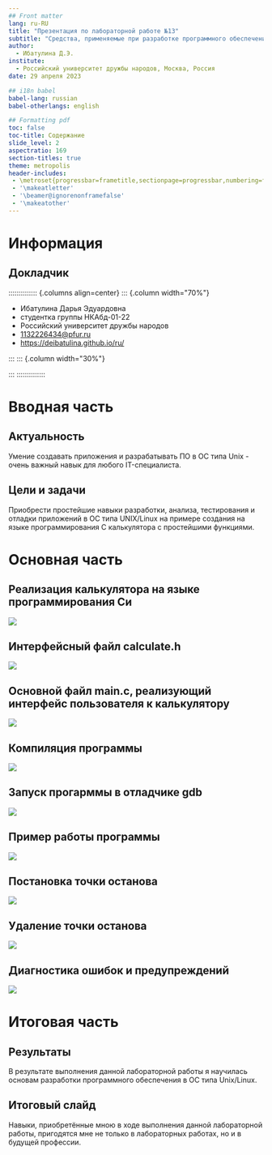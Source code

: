 ```yaml
---
## Front matter
lang: ru-RU
title: "Презентация по лабораторной работе №13"
subtitle: "Средства, применяемые при разработке программного обеспечения в ОС типа UNIX/Linux"
author:
  - Ибатулина Д.Э.
institute:
  - Российский университет дружбы народов, Москва, Россия
date: 29 апреля 2023

## i18n babel
babel-lang: russian
babel-otherlangs: english

## Formatting pdf
toc: false
toc-title: Содержание
slide_level: 2
aspectratio: 169
section-titles: true
theme: metropolis
header-includes:
 - \metroset{progressbar=frametitle,sectionpage=progressbar,numbering=fraction}
 - '\makeatletter'
 - '\beamer@ignorenonframefalse'
 - '\makeatother'
---
```


# Информация

## Докладчик

:::::::::::::: {.columns align=center}
::: {.column width="70%"}

  * Ибатулина Дарья Эдуардовна
  * студентка группы НКАбд-01-22
  * Российский университет дружбы народов
  * [1132226434@pfur.ru](mailto:1132226434@pfur.ru)
  * <https://deibatulina.github.io/ru/>

:::
::: {.column width="30%"}


:::
::::::::::::::

# Вводная часть

## Актуальность

  Умение создавать приложения и разрабатывать ПО в ОС типа Unix - очень важный навык для любого IT-специалиста.

## Цели и задачи

  Приобрести простейшие навыки разработки, анализа, тестирования и отладки приложений в ОС типа UNIX/Linux на примере создания на языке программирования С калькулятора с простейшими функциями.

# Основная часть

## Реализация калькулятора на языке программирования Си
  
![](image/2.png)

## Интерфейсный файл calculate.h

![](image/3.png)

## Основной файл main.c, реализующий интерфейс пользователя к калькулятору

![](image/4.png)

## Компиляция программы
  
![](image/6.png)

## Запуск прогарммы в отладчике gdb
  
![](image/7.png)

## Пример работы программы
  
![](image/8.png)

## Постановка точки останова

![](image/10.png)

## Удаление точки останова

![](image/14.png)

## Диагностика ошибок и предупреждений

![](image/16.png)

# Итоговая часть

## Результаты

  В результате выполнения данной лабораторной работы я научилась основам разработки программного обеспечения в ОС типа Unix/Linux.

## Итоговый слайд

  Навыки, приобретённые мною в ходе выполнения данной лабораторной работы, пригодятся мне не только в лабораторных работах, но и в будущей профессии.

